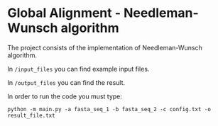 # Global Alignment - Needleman-Wunsch algorithm

The project consists of the implementation of Needleman-Wunsch algorithm.

In `/input_files` you can find example input files.

In `/output_files` you can find the result.

In order to run the code you must type:

```
python -m main.py -a fasta_seq_1 -b fasta_seq_2 -c config.txt -o result_file.txt
```
